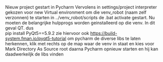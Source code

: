 Nieuw project gestart in Pycharm
Vervolens in settings/project interpreter gekozen voor new Virtual environment
om die venv_robot (naam zelf verzonnen) te starten in ../venv_robot/scripts 
de .bat activate gestart.
Nu moeten de belangrijke hulpprogs worden geinstalleerd op die venv.
In dit geval QT. dus  
pip install PyQt5==5.9.2
zie hiervoor ook https://build-system.fman.io/pyqt5-tutorial
om pycharm de diverse libs te laten herkennen, klik met rechts op de map
waar de venv in staat en kies voor Mark Directory As Source root
daarna Pycharm opnieuw starten en hij kan daadwerkeiljk de libs vinden